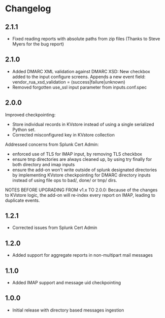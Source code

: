 # Changelog

## 2.1.1

- Fixed reading reports with absolute paths from zip files
  (Thanks to Steve Myers for the bug report)

## 2.1.0

- Added DMARC XML validation against DMARC XSD:
  New checkbox added to the input configure screens.
  Appends a new event field: vendor_rua_xsd_validation = (success|failure|unknown)
- Removed forgotten use_ssl input parameter from inputs.conf.spec

## 2.0.0

Improved checkpointing:

- Store individual records in KVstore instead of using a single serialized Python set.
- Corrected misconfigured key in KVstore collection

Addressed concerns from Splunk Cert Admin:

- enforced use of TLS for IMAP input, by removing TLS checkbox
- ensure tmp directories are always cleaned up, by using try finally for both directory and imap inputs
- ensure the add-on won't write outside of splunk designated directories by implementing KVstore checkpointing for DMARC directory inputs instead of using file ops to bad/, done/ or tmp/ dirs.

NOTES BEFORE UPGRADING FROM v1.x TO 2.0.0:
Because of the changes to KVstore logic, the add-on will re-index every report on IMAP, leading to duplicate events.

## 1.2.1

- Corrected issues from Splunk Cert Admin

## 1.2.0

- Added support for aggregate reports in non-multipart mail messages

## 1.1.0

- Added IMAP support and message uid checkpointing

## 1.0.0

- Initial release with directory based messages ingestion
